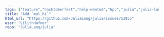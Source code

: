 ```yaml
---
tags: ["feature","hacktoberfest","help-wanted","hpc","julia","julia-language","julialang","machine-learning","maths","numerical","programming-language","science","scientific"]
title: "Add `mul_hi`"
html_url: "https://github.com/JuliaLang/julia/issues/53855"
user: "LilithHafner"
repo: "JuliaLang/julia"
---
```



